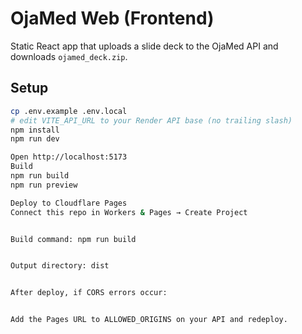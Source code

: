 # OjaMed Web (Frontend)

Static React app that uploads a slide deck to the OjaMed API and downloads `ojamed_deck.zip`.

## Setup
```bash
cp .env.example .env.local
# edit VITE_API_URL to your Render API base (no trailing slash)
npm install
npm run dev

Open http://localhost:5173
Build
npm run build
npm run preview

Deploy to Cloudflare Pages
Connect this repo in Workers & Pages → Create Project


Build command: npm run build


Output directory: dist


After deploy, if CORS errors occur:


Add the Pages URL to ALLOWED_ORIGINS on your API and redeploy.





